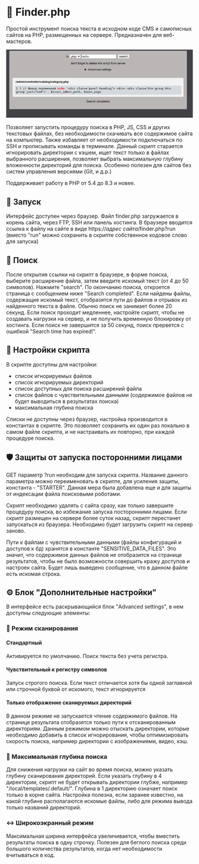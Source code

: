 # 🔎 Finder.php
Простой инструмент поиска текста в исходном коде CMS и самописных сайтов на PHP, размещенных на сервере. Предназначен для веб-мастеров.

<p align="center">
  <img src="screenshot.png">
</p>

Позволяет запустить процедуру поиска в PHP, JS, CSS и других текстовых файлах, без необходимости скачивать все содержимое сайта на компьютер. Также избавляет от необходимости подключаться по SSH и прописывать команды в терминале. Данный скрипт старается игнорировать директории с кэшем, ищет текст только в файлах выбранного расширения, позволяет выбрать максимальную глубину вложенности директорий для поиска. Особенно полезен для сайтов без систем управления версиями (Git, и д.р.)

Поддерживает работу в PHP от 5.4 до 8.3 и новее.

## 🚀 Запуск
Интерфейс доступен через браузер.
Файл finder.php загружается в корень сайта, через FTP, SSH или панель хостинга. В браузере вводится ссылка к файлу на сайте в виде https://*адрес сайта*/finder.php?run (вместо "run" можно сохранить в скрипте собственное кодовое слово для запуска)

## 🔎 Поиск
После открытия ссылки на скрипт в браузере, в форме поиска, выберите расширение файла, затем введите искомый текст (от 4 до 50 символов). Нажмите "search". По окончанию поиска, откроется страница с сообщением ниже "Search completed". Если найдены файлы, содержащие искомый текст, отобразятся пути до файлов и отрывок из найденного текста в файле. Обычно поиск не занимает более 20 секунд. Если поиск проходит медленнее, настройте скрипт, чтобы не создавать нагрузки на сервер, и не получить временную блокировку от хостинга. Если поиск не завершится за 50 секунд, поиск прервется с ошибкой "Search time has expired!".

## 🔧 Настройки скрипта
В скрипте доступны для настройки:
- список игнорируемых файлов
- список игнорируемых директорий
- список доступных для поиска расширений файла
- список файлов с чувствительными данными (содержимое файлов не будет выводиться в результатах поиска)
- максимальная глубина поиска

Списки не доступны через браузер, настройка производится в константах в скрипте. Это позволяет сохранить их один раз локально в самом файле скрипта, и не настраивать их повторно, при каждой процедуре поиска.

## 🛡️ Защиты от запуска посторонними лицами
GET параметр ?run необходим для запуска скрипта. Название данного параметра можно переименовать в скрипте, для усиления защиты, константа - "STARTER". Данная мера была добавлена еще и для защиты от индексации файла поисковыми роботами.

Скрипт необходимо удалять с сайта сразу, как только завершите процедуру поиска, во избежание запуска посторонними лицами. Если скрипт размещен на сервере более суток назад, скрипт перестанет запускаться из браузера. Необходимо будет загрузить скрипт на сервер заново.

Пути к файлам с чувствительными данными (файлы конфигураций и доступов к бд) хранятся в константе "SENSITIVE_DATA_FILES". Это значит, что содержимое данных файлов не отобразится на странице результатов, чтобы не было возможности совершить кражу доступов и настроек сайта. Будет лишь выведено сообщение, что в данном файле есть искомая строка.

## ⚙ Блок "Дополнительные настройки"
В интерфейсе есть раскрывающийся блок "Advanced settings", в нем доступны следующие элементы:

### 🔬 Режим сканирования

#### Стандартный
Активируется по умолчанию. Поиск текста без учета регистра.

#### Чувствительный к регистру символов
Запуск строгого поиска. Если текст отличается хотя бы одной заглавной или строчной буквой от искомого, текст игнорируется

#### Только отображение сканируемых директорий
В данном режиме не запускается чтение содержимого файлов. На странице результата отобразятся только пути к отсканированным директориям. Данным режимом можно отыскать директории, которые необходимо добавить в список игнорирования, чтобы оптимизировать скорость поиска, например директории с изображениями, видео, кэш.


### 📐 Максимальная глубина поиска
Для снижения нагрузки на сайт во время поиска, можно указать глубину сканирования директорий. Если указать глубину в 4 директории, скрипт не будет открывать директории глубже, например "/local/templates/.default/". Глубина в 1 директорию означает поиск только в корне сайта. Настройка полезна, если заранее известно, на какой глубине располагаются искомые файлы, либо для режима вывода только названий директорий.

### ↔️ Широкоэкранный режим
Максимальная ширина интерфейса увеличивается, чтобы вместить результаты поиска в одну строчку. Полезен для беглого поиска среди большого количества результатов, когда нет необходимости вчитываться в код.
